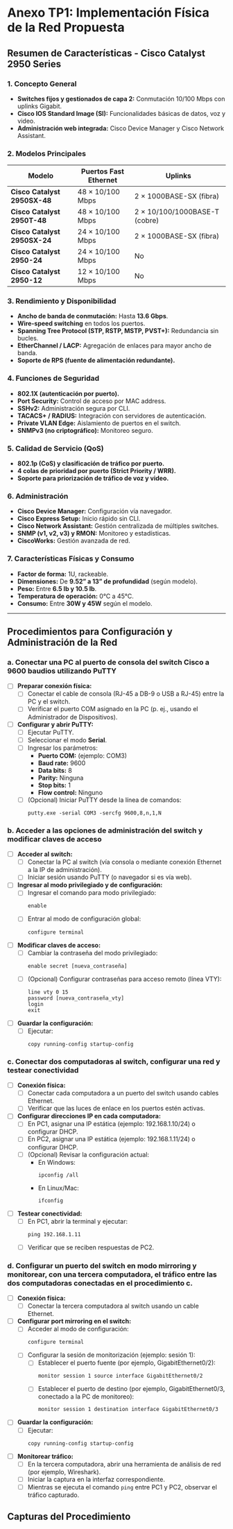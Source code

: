 # Anexo TP1: Implementación Física de la Red Propuesta

## Resumen de Características - Cisco Catalyst 2950 Series

### 1. Concepto General
- **Switches fijos y gestionados de capa 2:** Conmutación 10/100 Mbps con uplinks Gigabit.
- **Cisco IOS Standard Image (SI):** Funcionalidades básicas de datos, voz y video.
- **Administración web integrada:** Cisco Device Manager y Cisco Network Assistant.

### 2. Modelos Principales
| Modelo                 | Puertos Fast Ethernet | Uplinks |
|------------------------|----------------------|---------|
| **Cisco Catalyst 2950SX-48** | 48 × 10/100 Mbps  | 2 × 1000BASE-SX (fibra) |
| **Cisco Catalyst 2950T-48**  | 48 × 10/100 Mbps  | 2 × 10/100/1000BASE-T (cobre) |
| **Cisco Catalyst 2950SX-24** | 24 × 10/100 Mbps  | 2 × 1000BASE-SX (fibra) |
| **Cisco Catalyst 2950-24**   | 24 × 10/100 Mbps  | No |
| **Cisco Catalyst 2950-12**   | 12 × 10/100 Mbps  | No |

### 3. Rendimiento y Disponibilidad
- **Ancho de banda de conmutación:** Hasta **13.6 Gbps**.
- **Wire-speed switching** en todos los puertos.
- **Spanning Tree Protocol (STP, RSTP, MSTP, PVST+):** Redundancia sin bucles.
- **EtherChannel / LACP:** Agregación de enlaces para mayor ancho de banda.
- **Soporte de RPS (fuente de alimentación redundante).**

### 4. Funciones de Seguridad
- **802.1X (autenticación por puerto).**
- **Port Security:** Control de acceso por MAC address.
- **SSHv2:** Administración segura por CLI.
- **TACACS+ / RADIUS:** Integración con servidores de autenticación.
- **Private VLAN Edge:** Aislamiento de puertos en el switch.
- **SNMPv3 (no criptográfico):** Monitoreo seguro.

### 5. Calidad de Servicio (QoS)
- **802.1p (CoS) y clasificación de tráfico por puerto.**
- **4 colas de prioridad por puerto (Strict Priority / WRR).**
- **Soporte para priorización de tráfico de voz y video.**

### 6. Administración
- **Cisco Device Manager:** Configuración vía navegador.
- **Cisco Express Setup:** Inicio rápido sin CLI.
- **Cisco Network Assistant:** Gestión centralizada de múltiples switches.
- **SNMP (v1, v2, v3) y RMON:** Monitoreo y estadísticas.
- **CiscoWorks:** Gestión avanzada de red.

### 7. Características Físicas y Consumo
- **Factor de forma:** 1U, rackeable.
- **Dimensiones:** De **9.52” a 13” de profundidad** (según modelo).
- **Peso:** Entre **6.5 lb y 10.5 lb**.
- **Temperatura de operación:** 0°C a 45°C.
- **Consumo:** Entre **30W y 45W** según el modelo.

---

## Procedimientos para Configuración y Administración de la Red

### a. Conectar una PC al puerto de consola del switch Cisco a 9600 baudios utilizando PuTTY
- [ ] **Preparar conexión física:**
  - [ ] Conectar el cable de consola (RJ-45 a DB-9 o USB a RJ-45) entre la PC y el switch.
  - [ ] Verificar el puerto COM asignado en la PC (p. ej., usando el Administrador de Dispositivos).
- [ ] **Configurar y abrir PuTTY:**
  - [ ] Ejecutar PuTTY.
  - [ ] Seleccionar el modo **Serial**.
  - [ ] Ingresar los parámetros:
    - **Puerto COM:** (ejemplo: COM3)
    - **Baud rate:** 9600
    - **Data bits:** 8
    - **Parity:** Ninguna
    - **Stop bits:** 1
    - **Flow control:** Ninguno
  - [ ] (Opcional) Iniciar PuTTY desde la línea de comandos:
    ```
    putty.exe -serial COM3 -sercfg 9600,8,n,1,N
    ```

### b. Acceder a las opciones de administración del switch y modificar claves de acceso
- [ ] **Acceder al switch:**
  - [ ] Conectar la PC al switch (vía consola o mediante conexión Ethernet a la IP de administración).
  - [ ] Iniciar sesión usando PuTTY (o navegador si es vía web).
- [ ] **Ingresar al modo privilegiado y de configuración:**
  - [ ] Ingresar el comando para modo privilegiado:
    ```
    enable
    ```
  - [ ] Entrar al modo de configuración global:
    ```
    configure terminal
    ```
- [ ] **Modificar claves de acceso:**
  - [ ] Cambiar la contraseña del modo privilegiado:
    ```
    enable secret [nueva_contraseña]
    ```
  - [ ] (Opcional) Configurar contraseñas para acceso remoto (línea VTY):
    ```
    line vty 0 15
    password [nueva_contraseña_vty]
    login
    exit
    ```
- [ ] **Guardar la configuración:**
  - [ ] Ejecutar:
    ```
    copy running-config startup-config
    ```

### c. Conectar dos computadoras al switch, configurar una red y testear conectividad
- [ ] **Conexión física:**
  - [ ] Conectar cada computadora a un puerto del switch usando cables Ethernet.
  - [ ] Verificar que las luces de enlace en los puertos estén activas.
- [ ] **Configurar direcciones IP en cada computadora:**
  - [ ] En PC1, asignar una IP estática (ejemplo: 192.168.1.10/24) o configurar DHCP.
  - [ ] En PC2, asignar una IP estática (ejemplo: 192.168.1.11/24) o configurar DHCP.
  - [ ] (Opcional) Revisar la configuración actual:
    - En Windows:
      ```
      ipconfig /all
      ```
    - En Linux/Mac:
      ```
      ifconfig
      ```
- [ ] **Testear conectividad:**
  - [ ] En PC1, abrir la terminal y ejecutar:
    ```
    ping 192.168.1.11
    ```
  - [ ] Verificar que se reciben respuestas de PC2.

### d. Configurar un puerto del switch en modo mirroring y monitorear, con una tercera computadora, el tráfico entre las dos computadoras conectadas en el procedimiento c.
- [ ] **Conexión física:**
  - [ ] Conectar la tercera computadora al switch usando un cable Ethernet.
- [ ] **Configurar port mirroring en el switch:**
  - [ ] Acceder al modo de configuración:
    ```
    configure terminal
    ```
  - [ ] Configurar la sesión de monitorización (ejemplo: sesión 1):
    - [ ] Establecer el puerto fuente (por ejemplo, GigabitEthernet0/2):
      ```
      monitor session 1 source interface GigabitEthernet0/2
      ```
    - [ ] Establecer el puerto de destino (por ejemplo, GigabitEthernet0/3, conectado a la PC de monitoreo):
      ```
      monitor session 1 destination interface GigabitEthernet0/3
      ```
- [ ] **Guardar la configuración:**
  - [ ] Ejecutar:
    ```
    copy running-config startup-config
    ```
- [ ] **Monitorear tráfico:**
  - [ ] En la tercera computadora, abrir una herramienta de análisis de red (por ejemplo, Wireshark).
  - [ ] Iniciar la captura en la interfaz correspondiente.
  - [ ] Mientras se ejecuta el comando `ping` entre PC1 y PC2, observar el tráfico capturado.

## Capturas del Procedimiento